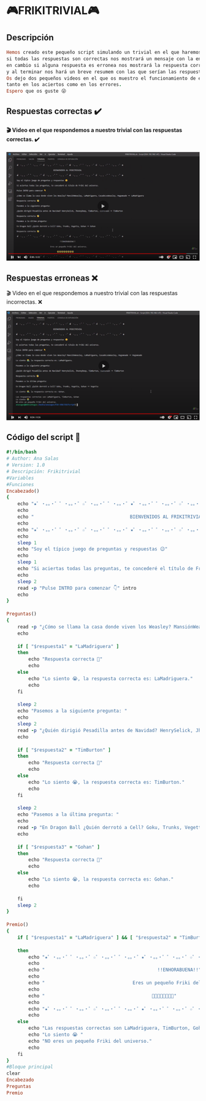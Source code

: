 # 🎮FRIKITRIVIAL🎮

## Descripción
``` ruby
Hemos creado este pequeño script simulando un trivial en el que haremos una serie de preguntas, 
si todas las respuestas son correctas nos mostrará un mensaje con la enhorabuena, 
en cambio si alguna respuesta es erronea nos mostrará la respuesta correcta a esa pregunta
y al terminar nos hará un breve resumem con las que serían las respuestas correctas. 
Os dejo dos pequeños videos en el que os muestro el funcionamiento de este script,
tanto en los aciertos como en los errores.
Espero que os guste 😜
```


## Respuestas correctas ✔️

#### 🎬 Video en el que respondemos a nuestro trivial con las respuestas correctas. ✔️

[![ScreenShot](https://github.com/anasalasro/Linux-Script/blob/main/ImagenesLinux/captura1.png)](https://www.youtube.com/watch?v=x2lSfuU6Z44&ab_channel=anasugus)

## Respuestas erroneas ❌

🎬 Video en el que respondemos a nuestro trivial con las respuestas incorrectas. ❌

[![ScreenShot](https://github.com/anasalasro/Linux-Script/blob/main/ImagenesLinux/captura2.png)](https://www.youtube.com/watch?v=biE2PPjJNWA&ab_channel=anasugus)


## Código del script 📝

``` ruby
#!/bin/bash
# Author: Ana Salas
# Version: 1.0
# Descripción: Frikitrivial
#Variables
#Funciones
Encabezado()
{    
    echo "★゜・。。・゜゜・。。・゜☆゜・。。・゜゜・。。・゜★゜・。。・゜゜・。。・゜☆゜・。。・゜゜・。。・゜★"
    echo
    echo "                                   BIENVENIDOS AL FRIKITRIVIAL"
    echo
    echo "★゜・。。・゜゜・。。・゜☆゜・。。・゜゜・。。・゜★゜・。。・゜゜・。。・゜☆゜・。。・゜゜・。。・゜★"
    echo
    sleep 1
    echo "Soy el típico juego de preguntas y respuestas 😉"
    echo
    sleep 1
    echo "Si aciertas todas las preguntas, te concederé el título de Friki del universo."
    echo
    sleep 2
    read -p "Pulse INTRO para comenzar 👇" intro
    echo
}

Preguntas()
{
    read -p "¿Cómo se llama la casa donde viven los Weasley? MansiónWeasley, LaMadriguera, CasadeLosWeasley, Hogsmeade ➺  " respuesta1
    echo

    if [ "$respuesta1" = "LaMadriguera" ]
    then
        echo "Respuesta correcta 🥳"
        echo
    else
        echo "Lo siento 😭, la respuesta correcta es: LaMadriguera."
        echo
    fi

    sleep 2
    echo "Pasemos a la siguiente pregunta: "
    echo
    sleep 2
    read -p "¿Quién dirigió Pesadilla antes de Navidad? HenrySelick, JhonnyDeep, TimBurton, JimHenson ➺  " respuesta2
    echo

    if [ "$respuesta2" = "TimBurton" ]
    then
        echo "Respuesta correcta 🥳"
        echo
    else
        echo "Lo siento 😭, la respuesta correcta es: TimBurton."
        echo
    fi

    sleep 2
    echo "Pasemos a la última pregunta: "
    echo
    read -p "En Dragon Ball ¿Quién derrotó a Cell? Goku, Trunks, Vegetta, Gohan ➺  " respuesta3
    echo

    if [ "$respuesta3" = "Gohan" ]
    then
        echo "Respuesta correcta 🥳"
        echo
    else
        echo "Lo siento 😭, la respuesta correcta es: Gohan."
        echo
    
    fi
    sleep 2
}

Premio()
{
    if [ "$respuesta1" = "LaMadriguera" ] && [ "$respuesta2" = "TimBurton" ]  && [ "$respuesta3" = "Gohan" ]
    
    then
        echo "★゜・。。・゜゜・。。・゜☆゜・。。・゜゜・。。・゜★゜・。。・゜゜・。。・゜☆゜・。。・゜゜・。。・゜★"
        echo
        echo "                                         !!ENHORABUENA!!"
        echo
        echo "                                Eres un pequeño Friki del universo."
        echo
        echo "                                       🥳🥳🥳🥳🥳🥳🥳🥳"
        echo
        echo "★゜・。。・゜゜・。。・゜☆゜・。。・゜゜・。。・゜★゜・。。・゜゜・。。・゜☆゜・。。・゜゜・。。・゜★"
        echo
    else
        echo "Las respuestas correctas son LaMadriguera, TimBurton, Gohan "
        echo "Lo siento 😭 "
        echo "NO eres un pequeño Friki del universo."
        echo
    fi
}
#Bloque principal
clear
Encabezado
Preguntas
Premio
